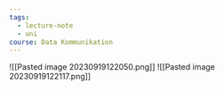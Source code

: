 ```yaml
---
tags:
  - lecture-note
  - uni
course: Data Kommunikation
---
```

![[Pasted image 20230919122050.png]]
![[Pasted image 20230919122117.png]]
